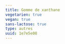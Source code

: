 ```yaml
---
title: Gomme de xanthane
vegetarien: true
vegan: true
sans-lactose: true
type: autres
uuid: 1e7e5e08
---
```


